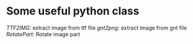 # Some useful python class 

*TTF2IMG:* extract image from ttf file
*gnt2png:* extract image from gnt file
*RotatePart:* Rotate image part 
